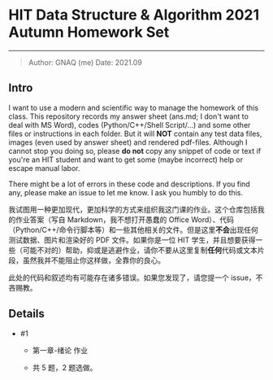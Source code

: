 # HIT Data Structure & Algorithm 2021 Autumn Homework Set

----------

> Author: GNAQ (me)
> Date: 2021.09

## Intro

I want to use a modern and scientific way to manage the homework of this class. This repository records my answer sheet (ans.md; I don't want to deal with MS Word), codes (Python/C++/Shell Script/...) and some other files or instructions in each folder. But it will **NOT** contain any test data files, images (even used by answer sheet) and rendered pdf-files. Although I cannot stop you doing so, please **do not** copy any snippet of code or text if you're an HIT student and want to get some (maybe incorrect) help or escape manual labor.

There might be a lot of errors in these code and descriptions. If you find any, please make an issue to let me know. I ask you humbly to do this.

我试图用一种更加现代，更加科学的方式来组织我这门课的作业。这个仓库包括我的作业答案（写自 Markdown，我不想打开愚蠢的 Office Word）、代码（Python/C++/命令行脚本等）和一些其他相关的文件。但是这里**不会**出现任何测试数据、图片和渲染好的 PDF 文件。如果你是一位 HIT 学生，并且想要获得一些（可能不对的）帮助，抑或是逃避作业，请你不要从这里复制**任何**代码或文本片段，虽然我并不能阻止你这样做，全靠你的良心。

此处的代码和叙述均有可能存在诸多错误。如果您发现了，请您提一个 issue，不吝赐教。

## Details

- \#1

    - 第一章-绪论 作业
	
	- 共 5 题，2 题选做。